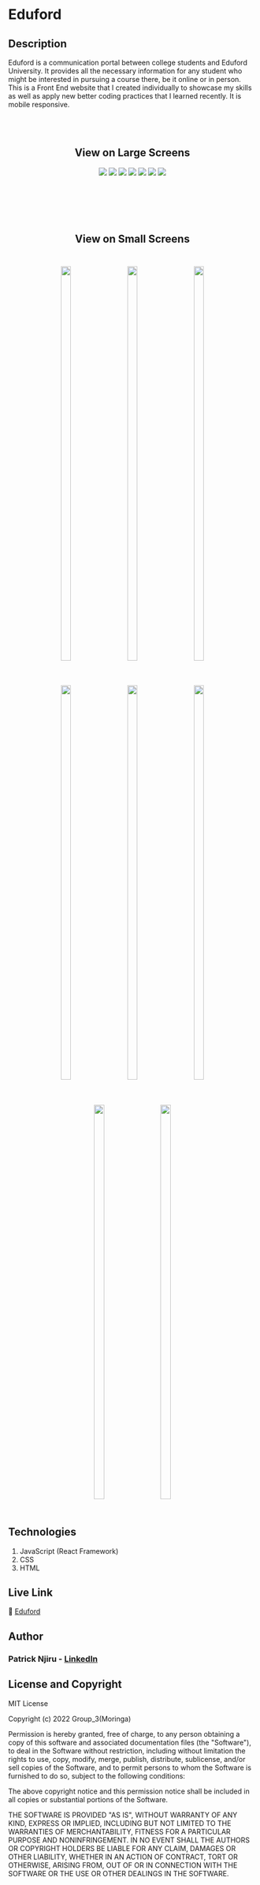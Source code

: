 # Eduford

## Description
Eduford is a communication portal between college students and Eduford University. It provides all the necessary information for any student who might be interested in pursuing a course there, be it online or in person. This is a Front End website that I created individually to showcase my skills as well as apply new better coding practices that I learned recently. It is mobile responsive.

<br><br>
<h2 align='center'> View on Large Screens </h2>

<div align='center'>
    <img src="https://i.ibb.co/xXs335B/Screenshot-from-2023-05-22-02-57-39.png" border="0" style="margin-bottom: 50px">
    <img src="https://i.ibb.co/xCKkTYJ/Screenshot-from-2023-05-22-02-57-49.png" border="0" style="margin-bottom: 50px">
    <img src="https://i.ibb.co/7GZtVLs/Screenshot-from-2023-05-22-03-06-16.png" border="0" style="margin-bottom: 50px">
    <img src="https://i.ibb.co/m6r9WKR/Screenshot-from-2023-05-22-02-59-46.png" border="0" style="margin-bottom: 50px">
    <img src="https://i.ibb.co/wp1tTB0/Screenshot-from-2023-05-22-02-59-20.png" border="0" style="margin-bottom: 50px">
    <img src="https://i.ibb.co/QK7x4gZ/Screenshot-from-2023-05-22-02-58-30.png" border="0" style="margin-bottom: 50px">
    <img src="https://i.ibb.co/rtT75RC/Screenshot-from-2023-05-22-02-58-20.png" border="0" style="margin-bottom: 50px">
</div>
<br><br>
<h2 align='center'> View on Small Screens </h2 >

<div align='center'>
    <img src="https://i.ibb.co/mDS0pHX/Screenshot-from-2023-05-22-11-56-11.png" border="0" width='20%' height='800px' style="margin: 5% 3%">
    <img src="https://i.ibb.co/XWF2CDP/Screenshot-from-2023-05-22-11-56-29.png" border="0" width='20%' height='800px' style="margin: 5% 3%">
    <img src="https://i.ibb.co/WK4gQG1/Screenshot-from-2023-05-22-11-57-13.png" border="0" width='20%' height='800px' style="margin: 5% 3%">
    <img src="https://i.ibb.co/DKPNcpH/Screenshot-from-2023-05-22-11-57-23.png" border="0" width='20%' height='800px' style="margin: 5% 3%">
    <img src="https://i.ibb.co/Wv6f8k7/Screenshot-from-2023-05-22-11-57-44.png" border="0" width='20%' height='800px' style="margin: 5% 3%">
    <img src="https://i.ibb.co/vdjGjg9/Screenshot-from-2023-05-22-11-58-10.png" border="0" width='20%' height='800px' style="margin: 5% 3%">
    <img src="https://i.ibb.co/K6jQFxX/Screenshot-from-2023-05-22-11-58-39.png" border="0" width='20%' height='800px' style="margin: 5% 3%">
    <img src="https://i.ibb.co/Mfs96hb/Screenshot-from-2023-05-22-11-58-59.png" border="0" width='20%' height='800px' style="margin: 5% 3%">
</div>


## Technologies

1. JavaScript (React Framework)
2. CSS
3. HTML

## Live Link
🔗 <a href='https://edu4d.netlify.app'> Eduford </a>

## Author
### Patrick Njiru - <a href='https://www.linkedin.com/in/patrick-njiru-7569241ba'> LinkedIn</a>

## License and Copyright

MIT License

Copyright (c) 2022 Group_3(Moringa)

Permission is hereby granted, free of charge, to any person obtaining a copy
of this software and associated documentation files (the "Software"), to deal
in the Software without restriction, including without limitation the rights
to use, copy, modify, merge, publish, distribute, sublicense, and/or sell
copies of the Software, and to permit persons to whom the Software is
furnished to do so, subject to the following conditions:

The above copyright notice and this permission notice shall be included in all
copies or substantial portions of the Software.

THE SOFTWARE IS PROVIDED "AS IS", WITHOUT WARRANTY OF ANY KIND, EXPRESS OR
IMPLIED, INCLUDING BUT NOT LIMITED TO THE WARRANTIES OF MERCHANTABILITY,
FITNESS FOR A PARTICULAR PURPOSE AND NONINFRINGEMENT. IN NO EVENT SHALL THE
AUTHORS OR COPYRIGHT HOLDERS BE LIABLE FOR ANY CLAIM, DAMAGES OR OTHER
LIABILITY, WHETHER IN AN ACTION OF CONTRACT, TORT OR OTHERWISE, ARISING FROM,
OUT OF OR IN CONNECTION WITH THE SOFTWARE OR THE USE OR OTHER DEALINGS IN THE
SOFTWARE.

